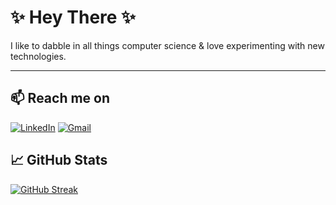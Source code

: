 # ✨ Hey There ✨

I like to dabble in all things computer science & love experimenting with new technologies.

***

## 📫 Reach me on

[![LinkedIn](https://img.shields.io/badge/linkedin-%230077B5.svg?&style=for-the-badge&logo=linkedin&logoColor=white)](https://www.linkedin.com/in/mbm1607)
[![Gmail](https://img.shields.io/badge/gmail-%23D14836.svg?&style=for-the-badge&logo=gmail&logoColor=white)](mailto:muhammadkhan1607@gmail.com)

## 📈 GitHub Stats

[![GitHub Streak](https://streak-stats.demolab.com?user=MBM1607&theme=dracula&hide_border=true&border_radius=5)](https://git.io/streak-stats)
